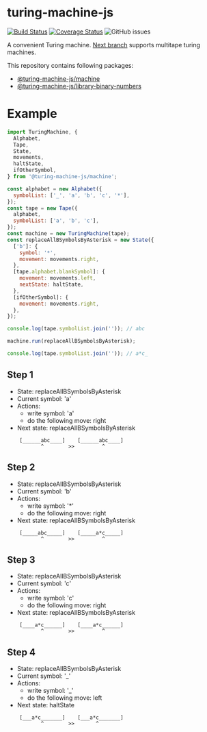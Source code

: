 # turing-machine-js

[![Build Status](https://travis-ci.com/mellonis/turing-machine-js.svg?branch=master)](https://travis-ci.com/mellonis/turing-machine-js)
[![Coverage Status](https://coveralls.io/repos/github/mellonis/turing-machine-js/badge.svg?branch=master)](https://coveralls.io/github/mellonis/turing-machine-js?branch=master)
![GitHub issues](https://img.shields.io/github/issues/mellonis/turing-machine-js)

A convenient Turing machine. [Next branch](https://github.com/mellonis/turing-machine-js/tree/next) supports multitape turing machines.

This repository contains following packages:
* [@turing-machine-js/machine](https://github.com/mellonis/turing-machine-js/tree/master/packages/machine)
* [@turing-machine-js/library-binary-numbers](https://github.com/mellonis/turing-machine-js/tree/master/packages/library-binary-numbers)

# Example

```javascript
import TuringMachine, {
  Alphabet,
  Tape,
  State,
  movements,
  haltState,
  ifOtherSymbol,
} from '@turing-machine-js/machine';

const alphabet = new Alphabet({
  symbolList: ['_', 'a', 'b', 'c', '*'],
});
const tape = new Tape({
  alphabet,
  symbolList: ['a', 'b', 'c'],
});
const machine = new TuringMachine(tape);
const replaceAllBSymbolsByAsterisk = new State({
  ['b']: {
    symbol: '*',
    movement: movements.right,
  },
  [tape.alphabet.blankSymbol]: {
    movement: movements.left,
    nextState: haltState,
  },
  [ifOtherSymbol]: {
    movement: movements.right,
  },
});

console.log(tape.symbolList.join('')); // abc

machine.run(replaceAllBSymbolsByAsterisk);

console.log(tape.symbolList.join('')); // a*c_
```

## Step 1
- State: replaceAllBSymbolsByAsterisk
- Current symbol: 'a'
- Actions:
  - write symbol: 'a'
  - do the following move: right
- Next state: replaceAllBSymbolsByAsterisk
```
    [______abc____]    [______abc____]
           ^        >>         ^     
```

## Step 2
- State: replaceAllBSymbolsByAsterisk
- Current symbol: 'b'
- Actions:
  - write symbol: '*'
  - do the following move: right
- Next state: replaceAllBSymbolsByAsterisk
```
    [_____abc_____]    [_____a*c_____]
           ^        >>         ^     
```

## Step 3
- State: replaceAllBSymbolsByAsterisk
- Current symbol: 'c'
- Actions:
  - write symbol: 'c'
  - do the following move: right
- Next state: replaceAllBSymbolsByAsterisk
```
    [____a*c______]    [____a*c______]
           ^        >>         ^     
```

## Step 4
- State: replaceAllBSymbolsByAsterisk
- Current symbol: '_'
- Actions:
  - write symbol: '_'
  - do the following move: left
- Next state: haltState
```
    [___a*c_______]    [___a*c_______]
           ^        >>       ^       
```

